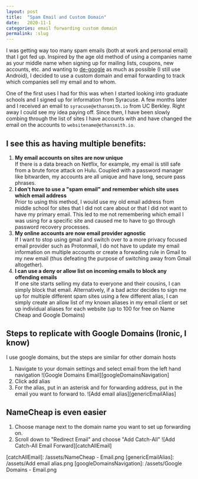 ```yaml
---
layout: post
title:  "Spam Email and Custom Domain"
date:   2020-11-1
categories: email forwarding custom domain
permalink: :slug
---
```

I was getting way too many spam emails (both at work and personal email) that I got fed up. Inspired by the age old method of using a companies name as your middle name when signing up for mailing lists, coupons, new accounts, etc. and wanting to [de-google][deGoogle] as much as possible (I still use Android), I decided to use a custom domain and email forwarding to track which companies sell my email and to whom.

One of the first uses I had for this was when I started looking into graduate schools and I signed up for information from Syracuse. A few months later and I received an email to `syracuse@ethansmith.io` from UC Berkley. Right away I could see my idea paying off. Since then, I have been slowly combing through the list of sites I have accounts with and have changed the email on the accounts to `websitename@ethansmith.io`. 

## I see this as having multiple benefits:
1. __My email accounts on sites are now unique__  
If there is a data breach on Netflix, for example, my email is still safe from a brute force attack on Hulu. Coupled with a password manager like bitwarden, my accounts are all unique and have long, secure pass phrases.
2. __I don't have to use a "spam email" and remember which site uses which email address__  
Prior to using this method, I would use my old email address from middle school for sites that I did not care about or that I did not want to have my primary email. This led to me not remembering which email I was using for a specific site and caused me to have to go through password recovery processes.
3. __My online accounts are now email provider agnostic__  
If I want to stop using gmail and switch over to a more privacy focused email provider such as Protonmail, I do not have to update my email information on multiple accounts or create a forwading rule in Gmail to my new email (thus defeating the purpose of switching away from Gmail altogether).
4. __I can use a deny or allow list on incoming emails to block any offending emails__  
If one site starts selling my data to everyone and their cousins, I can simply block that email. Alternatively, if a bad actor decides to sign me up for multiple different spam sites using a few different alias, I can simply create an allow list of my known aliases in my email client or set up individual aliases for each website (up to 100 for free on Name Cheap and Google Domains)

## Steps to replicate with Google Domains (Ironic, I know)
I use google domains, but the steps are similar for other domain hosts
1. Navigate to your domain settings and select email from the left hand navigation
![Google Domains Email][googleDomainsNavigation]
2. Click add alias
3. For the alias, put in an asterisk and for forwarding address, put in the email you want to forward to.
![Add email alias][genericEmailAlias]

## NameCheap is even easier
1. Choose manage next to the domain name you want to set up forwarding on.
2. Scroll down to "Redirect Email" and choose "Add Catch-All"
![Add Catch-All Email Forward][catchAllEmail]

[deGoogle]: https://www.reddit.com/r/degoogle
[catchAllEmail]: /assets/NameCheap - Email.png
[genericEmailAlias]: /assets/Add email alias.png
[googleDomainsNavigation]: /assets/Google Domains - Email.png
